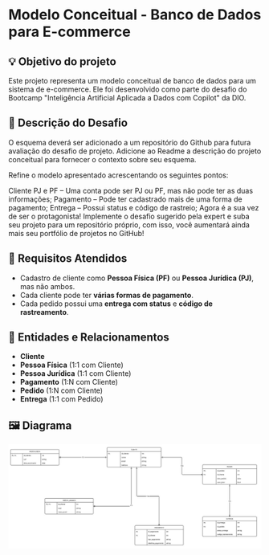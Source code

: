 
# Modelo Conceitual - Banco de Dados para E-commerce

## 💡 Objetivo do projeto
Este projeto representa um modelo conceitual de banco de dados para um sistema de e-commerce. Ele foi desenvolvido como parte do desafio do Bootcamp "Inteligência Artificial Aplicada a Dados com Copilot" da DIO.

## 📌 Descrição do Desafio
O esquema deverá ser adicionado a um repositório do Github para futura avaliação do desafio de projeto. Adicione ao Readme a descrição do projeto conceitual para fornecer o contexto sobre seu esquema.

Refine o modelo apresentado acrescentando os seguintes pontos:

Cliente PJ e PF – Uma conta pode ser PJ ou PF, mas não pode ter as duas informações;
Pagamento – Pode ter cadastrado mais de uma forma de pagamento;
Entrega – Possui status e código de rastreio;
Agora é a sua vez de ser o protagonista! Implemente o desafio sugerido pela expert e suba seu projeto para um repositório próprio, com isso, você aumentará ainda mais seu portfólio de projetos no GitHub!

## 🎯 Requisitos Atendidos

- Cadastro de cliente como **Pessoa Física (PF)** ou **Pessoa Jurídica (PJ)**, mas não ambos.
- Cada cliente pode ter **várias formas de pagamento**.
- Cada pedido possui uma **entrega com status** e **código de rastreamento**.

## 🔎 Entidades e Relacionamentos

- **Cliente**
- **Pessoa Física** (1:1 com Cliente)
- **Pessoa Jurídica** (1:1 com Cliente)
- **Pagamento** (1:N com Cliente)
- **Pedido** (1:N com Cliente)
- **Entrega** (1:1 com Pedido)

## 🖼️ Diagrama

![Modelo Conceitual](Diagramas/Diagrama_ER.JPG)
